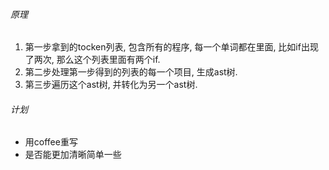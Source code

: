 ###### 原理

1. 第一步拿到的tocken列表, 包含所有的程序, 每一个单词都在里面, 比如if出现了两次, 那么这个列表里面有两个if.
2. 第二步处理第一步得到的列表的每一个项目, 生成ast树.
3. 第三步遍历这个ast树, 并转化为另一个ast树.

###### 计划

- 用coffee重写
- 是否能更加清晰简单一些